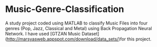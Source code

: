 # Music-Genre-Classification
A study project coded using MATLAB to classify Music Files into four genres (Pop, Jazz, Classical and Metal) using Back Propagation Neural Network. I have used [GTZAN Music Dataset] (http://marsyasweb.appspot.com/download/data_sets/)for this project.
